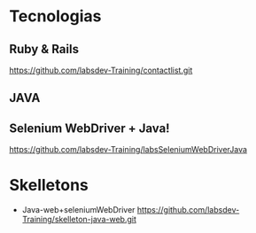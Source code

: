 # Tecnologias


## Ruby & Rails
https://github.com/labsdev-Training/contactlist.git


## JAVA

## Selenium WebDriver + Java!

https://github.com/labsdev-Training/labsSeleniumWebDriverJava


# Skelletons

- Java-web+seleniumWebDriver
  https://github.com/labsdev-Training/skelleton-java-web.git 
